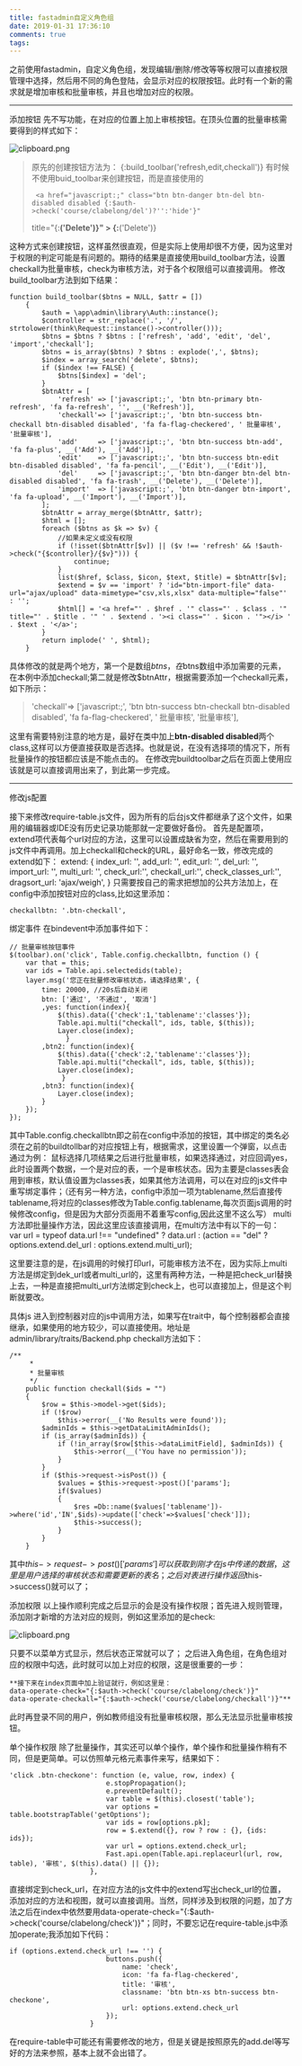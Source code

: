 ```yaml
---
title: fastadmin自定义角色组
date: 2019-01-31 17:36:10
comments: true
tags:
---
```

之前使用fastadmin，自定义角色组，发现编辑/删除/修改等等权限可以直接权限管理中选择，然后用不同的角色登陆，会显示对应的权限按钮。此时有一个新的需求就是增加审核和批量审核，并且也增加对应的权限。


----------

添加按钮
    先不写功能，在对应的位置上加上审核按钮。在顶头位置的批量审核需要得到的样式如下：
    
![clipboard.png](https://image-static.segmentfault.com/105/121/1051217979-5b03e62334d57_articlex)

   

>  原先的创建按钮方法为：
>     {:build_toolbar('refresh,edit,checkall')}
> 有时候不使用buid_toolbar来创建按钮，而是直接使用的
>    
> 
>      <a href="javascript:;" class="btn btn-danger btn-del btn-disabled disabled {:$auth->check('course/clabelong/del')?'':'hide'}"
> title="{:__('Delete')}" ><i class="fa fa-trash"></i>
> {:__('Delete')}</a>

这种方式来创建按钮，这样虽然很直观，但是实际上使用却很不方便，因为这里对于权限的判定可能是有问题的。期待的结果是直接使用build_toolbar方法，设置checkall为批量审核，check为审核方法，对于各个权限组可以直接调用。
修改build_toolbar方法到如下结果：

    function build_toolbar($btns = NULL, $attr = [])
        {
            $auth = \app\admin\library\Auth::instance();
            $controller = str_replace('.', '/', strtolower(think\Request::instance()->controller()));
            $btns = $btns ? $btns : ['refresh', 'add', 'edit', 'del', 'import','checkall'];
            $btns = is_array($btns) ? $btns : explode(',', $btns);
            $index = array_search('delete', $btns);
            if ($index !== FALSE) {
                $btns[$index] = 'del';
            }
            $btnAttr = [
                'refresh' => ['javascript:;', 'btn btn-primary btn-refresh', 'fa fa-refresh', '', __('Refresh')],
                'checkall'=> ['javascript:;', 'btn btn-success btn-checkall btn-disabled disabled', 'fa fa-flag-checkered', ' 批量审核', '批量审核'],
                'add'     => ['javascript:;', 'btn btn-success btn-add', 'fa fa-plus', __('Add'), __('Add')],
                'edit'    => ['javascript:;', 'btn btn-success btn-edit btn-disabled disabled', 'fa fa-pencil', __('Edit'), __('Edit')],
                'del'     => ['javascript:;', 'btn btn-danger btn-del btn-disabled disabled', 'fa fa-trash', __('Delete'), __('Delete')],
                'import'  => ['javascript:;', 'btn btn-danger btn-import', 'fa fa-upload', __('Import'), __('Import')],
            ];
            $btnAttr = array_merge($btnAttr, $attr);
            $html = [];
            foreach ($btns as $k => $v) {
                //如果未定义或没有权限
                if (!isset($btnAttr[$v]) || ($v !== 'refresh' && !$auth->check("{$controller}/{$v}"))) {
                    continue;
                }
                list($href, $class, $icon, $text, $title) = $btnAttr[$v];
                $extend = $v == 'import' ? 'id="btn-import-file" data-url="ajax/upload" data-mimetype="csv,xls,xlsx" data-multiple="false"' : '';
                $html[] = '<a href="' . $href . '" class="' . $class . '" title="' . $title . '" ' . $extend . '><i class="' . $icon . '"></i> ' . $text . '</a>';
            }
            return implode(' ', $html);
        }
                    
具体修改的就是两个地方，第一个是数组$btns，在$btns数组中添加需要的元素，在本例中添加checkall;第二就是修改$btnAttr，根据需要添加一个checkall元素，如下所示：

    

> 'checkall'=> ['javascript:;', 'btn btn-success btn-checkall
> btn-disabled disabled', 'fa fa-flag-checkered', ' 批量审核', '批量审核'],

            
这里有需要特别注意的地方是，最好在类中加上**btn-disabled disabled**两个class,这样可以方便直接获取是否选择。也就是说，在没有选择项的情况下，所有批量操作的按钮都应该是不能点击的。
在修改完buildtoolbar之后在页面上使用应该就是可以直接调用出来了，到此第一步完成。


----------

修改js配置

接下来修改require-table.js文件，因为所有的后台js文件都继承了这个文件，如果用的编辑器或IDE没有历史记录功能那就一定要做好备份。
    首先是配置项，extend项代表每个url对应的方法，这里可以设置成缺省为空，然后在需要用到的js文件中再调用。加上checkall和check的URL，最好命名一致，修改完成的extend如下：
    extend: {
                index_url: '',
                add_url: '',
                edit_url: '',
                del_url: '',
                import_url: '',
                multi_url: '',
                check_url:'',
                checkall_url:'',
                check_classes_url:'',
                dragsort_url: 'ajax/weigh',
            }
只需要按自己的需求把想加的公共方法加上，在config中添加按钮对应的class,比如这里添加：

    checkallbtn: '.btn-checkall',


绑定事件
在bindevent中添加事件如下：

    // 批量审核按钮事件
    $(toolbar).on('click', Table.config.checkallbtn, function () {
        var that = this;
        var ids = Table.api.selectedids(table);
        layer.msg('您正在批量修改审核状态，请选择结果', {
            time: 20000, //20s后自动关闭
            btn: ['通过', '不通过', '取消']
            ,yes: function(index){
                $(this).data({'check':1,'tablename':'classes'});
                Table.api.multi("checkall", ids, table, $(this));
                Layer.close(index);
                  }
            ,btn2: function(index){
                $(this).data({'check':2,'tablename':'classes'});
                Table.api.multi("checkall", ids, table, $(this));
                Layer.close(index);
                 }
            ,btn3: function(index){
                Layer.close(index);
            }
        });
    });

其中Table.config.checkallbtn即之前在config中添加的按钮，其中绑定的类名必须在之前的buildtollbar的对应按钮上有，根据需求，这里设置一个弹窗，以点击通过为例：
鼠标选择几项结果之后进行批量审核，如果选择通过，对应回调yes，此时设置两个数据，一个是对应的表，一个是审核状态。因为主要是classes表会用到审核，默认值设置为classes表，如果其他方法调用，可以在对应的js文件中重写绑定事件；（还有另一种方法，config中添加一项为tablename,然后直接传tablename,将对应的classes修改为Table.config.tablename,每次页面js调用的时候修改config，但是因为大部分页面用不着重写config,因此这里不这么写）
multi方法即批量操作方法，因此这里应该直接调用，在multi方法中有以下的一句：
var url = typeof data.url !== "undefined" ? data.url : (action == "del" ? options.extend.del_url : options.extend.multi_url);

这里要注意的是，在js调用的时候打印url，可能审核方法不在，因为实际上multi方法是绑定到dek_url或者multi_url的，这里有两种方法，一种是把check_url替换上去，一种是直接把multi_url方法绑定到check上，也可以直接加上，但是这个判断就要改。


具体js
进入到控制器对应的js中调用方法，如果写在trait中，每个控制器都会直接继承，如果使用的地方较少，可以直接使用。地址是admin/library/traits/Backend.php
checkall方法如下：

    /**
         *
         * 批量审核
         */
        public function checkall($ids = "")
        {
            $row = $this->model->get($ids);
            if (!$row)
                $this->error(__('No Results were found'));
            $adminIds = $this->getDataLimitAdminIds();
            if (is_array($adminIds)) {
                if (!in_array($row[$this->dataLimitField], $adminIds)) {
                    $this->error(__('You have no permission'));
                }
            }
            if ($this->request->isPost()) {
                $values = $this->request->post()['params'];
                if($values)
                {
                    $res =Db::name($values['tablename'])->where('id','IN',$ids)->update(['check'=>$values['check']]);
                    $this->success();
                }
            }
        }
        


其中$this->request->post()['params']可以获取到刚才在js中传递的数据，这里是用户选择的审核状态和需要更新的表名；之后对表进行操作返回$this->success()就可以了；


添加权限
以上操作顺利完成之后显示的会是没有操作权限；首先进入规则管理，添加刚才新增的方法对应的规则，例如这里添加的是check:

![clipboard.png](https://segmentfault.com/img/bVba37O?w=736&h=333)

只要不以菜单方式显示，然后状态正常就可以了；
之后进入角色组，在角色组对应的权限中勾选，此时就可以加上对应的权限，这是很重要的一步：

    **接下来在index页面中加上验证就行，例如这里是：
    data-operate-check="{:$auth->check('course/clabelong/check')}"
    data-operate-checkall="{:$auth->check('course/clabelong/checkall')}"**

此时再登录不同的用户，例如教师组没有批量审核权限，那么无法显示批量审核按钮。


单个操作权限
除了批量操作，其实还可以单个操作，单个操作和批量操作稍有不同，但是更简单。可以仿照单元格元素事件来写，结果如下：

    'click .btn-checkone': function (e, value, row, index) {
                            e.stopPropagation();
                            e.preventDefault();
                            var table = $(this).closest('table');
                            var options = table.bootstrapTable('getOptions');
                            var ids = row[options.pk];
                            row = $.extend({}, row ? row : {}, {ids: ids});
                            var url = options.extend.check_url;
                            Fast.api.open(Table.api.replaceurl(url, row, table), '审核', $(this).data() || {});
                        },

直接绑定到check_url，在对应方法的js文件中的extend写出check_url的位置，添加对应的方法和视图，就可以直接调用。当然，同样涉及到权限的问题，加了方法之后在index中依然要用data-operate-check="{:$auth->check('course/clabelong/check')}"；同时，不要忘记在require-table.js中添加operate;我添加如下代码：

    if (options.extend.check_url !== '') {
                            buttons.push({
                                name: 'check',
                                icon: 'fa fa-flag-checkered',
                                title: '审核',
                                classname: 'btn btn-xs btn-success btn-checkone',
                                url: options.extend.check_url
                            });
                        }


在require-table中可能还有需要修改的地方，但是关键是按照原先的add.del等写好的方法来参照，基本上就不会出错了。
        